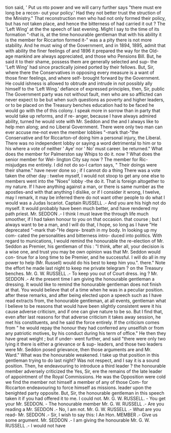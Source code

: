 tion said, ' Put us nto power and we will carry further says "there must ere long be a recon- out your policy.' Had they not better trust the struction of the Ministry." That reconstruction men who had not only formed their policy, but has not taken place, and hence the bitterness of had carried it out ? The 'Left Wing' at the the speech of last evening. Might I say to the time of its formation "-that is, at the time honourable gentleman that with his ability it is the member for Riccarton formed it-" was a a pity there is not more stability. And he must wing of the Government, and in 1894, 1895, admit that with ability the finer feelings of and 1896 it prepared the way for the Old-age mankind are always appreciated, and those who Pensions Bill. But, he said it to their shame, possess them are generally selected and sup- the 'Left Wing' had since practically joined ported by their fellows. But, Sir, where there the Conservatives in opposing every measure is a want of those finer feelings, and where self- brought forward by the Government. He could ishness is allowed to obtrude and intrude in not possibly ally himself to the 'Left Wing.' defiance of expressed principles, then, Sir, public The Government party was not without fault, men who are so afflicted can never expect to be but when such questions as poverty and higher leaders, or to be placed on the Treasury benches education had to be faced he would go with the of this colony. I speak more in sorrow than in party that would take up reforms, and if re- anger, because I have always admired ability, turned he would vote with Mr. Seddon and the and I always like to help men along; and no Liberal Government. There were only two man can ever accuse me-not even the member lobbies "-mark that-"the Conservative and for Riccarton-of doing him a personal injury, the Liberal. There was no independent lobby or saying a word detrimental to him or to his where a vote of neither ' Aye' nor ' No' must career. be returned." What does the member for Palmerston say Whips to do it. now ? What does the senior member for Wel- lington City say now ? The member for Ric- misjudges me entirely. I did not do so-I carton says, " Their doings were their shame." have never done so ; if I cannot do a thing There was a vote taken the other day : twelve myself, I would not stoop to get any one else to members went into the "Noes" lobby -the do it. That is foreign altogether to my nature. If I have anything against a man, or there is same number as the apostles-and with that anything I dislike, or if I consider it wrong, I twelve, may I remark, it may be inferred there do not want other people to do what I would was a Judas Iscariot. Captain RUSSELL .- And you are his high not do myself. It would probably have been much better, and have rendered my path priest. Mr. SEDDON .- I think I must leave the through life much smoother, if I had taken honour to you on that occasion. that course ; but I always want to be a man, and I will do that, I hope, so long as I have "He deprecated "-mark that-"He depre- breath in my body. In looking up my com- cated the personalities and bitterness intro- duced into politics. With regard to munications, I would remind the honourable the re-election of Mr. Seddon as Premier, his gentleman of this : "I think, after all, your decision is a wise one, and trust you may be own opinion was that Mr. Seddon would con- tinue for a long time to be Premier, and he successful. I will do all in my power to help (Mr. Russell) would do his best to keep him you.". there." Note the effort he made last night to keep me private telegram ? on the Treasury benches. Mr. G. W. RUSSELL .- To keep you out of Court dress. ing ? Mr. SEDDON .- At the present time I am giving the honourable gentleman a dressing. It would like to remind the honourable gentleman does not finish at that. You would believe that of a time when he was in a peculiar position. after these remarks, and after being elected upon a speech such as I have read extracts from, the honourable gentleman, at all events, gentleman what I believe to be reasons that would have been slightly consistent were it his cause adverse criticism, and if one can give nature to be so. But I find that, even after last reasons for that adverse criticism it takes away session, he met his constituents, and he said the force entirely. If the criticism comes from " he would repay the honour they had conferred any unselfish or from any patriotic motives, by his conduct during his term of office." He then they have great weight ; but if under- went further, and said "there were only two lying it there is either a grievance or & sup- leaders, and those two leaders were Mr. Seddon posed grievance, then those arguments are and Mr. Ward." What was the honourable weakened. I take up that position in this gentleman trying to do last night? Was not respect, and I say it is a sound position. Then, he endeavouring to introduce a third leader ? the honourable member adversely criticized the Yes, Sir, ere the remains of the late leader of appointment of the Royal Commissions. He was the Opposition were cold we find the member not himself a member of any of those Com- for Riccarton endeavouring to force himself as missions. leader upon the benighted party opposite. But, Sir, the honourable gentleman in this speech taken it if you had offered it to me. I could not. Mr. G. W. RUSSELL. - You get your Mr. SEDDON. - The honourable member Mr. G. W. RUSSELL .- Are you reading a Mr. SEDDON .- No, I am not. Mr. G. W. RUSSELL .- What are you read- Mr. SEDDON .- Sir, I wish to say this: I An Hon. MEMBER .- Give us some argument. Mr. SEDDON .- I am giving the honourable Mr. G. W. RUSSELL .- I would not have 